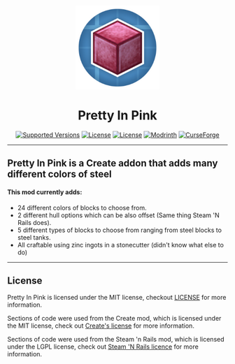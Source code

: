 <div align="center">
  <img src="icon.png" width="192" height="192" alt="Logo of mod">
  <h1>Pretty In Pink</h1>
	<a href=""><img src="https://img.shields.io/badge/Avalable_For-1.21.1-blue" alt="Supported Versions"></a>
	<a href="https://github.com/WeidosOddities/pretty_in_pink/blob/master/LICENSE"><img src="https://img.shields.io/badge/License-MIT-red" alt="License"></a>
    <a href="https://discord.gg/AenU6BcFSW"><img src="https://img.shields.io/discord/1398879261296689162?style=flat&label=Discord&color=5865f2" alt="License"></a>
    <a href="https://modrinth.com/mod/pretty-in-pink"><img src="https://img.shields.io/modrinth/dt/pretty-in-pink?logo=modrinth&label=&suffix=%20&style=flat&color=242629&labelColor=5ca424&logoColor=1c1c1c" alt="Modrinth"></a>
    <a href="https://www.curseforge.com/minecraft/mc-mods/pretty-in-pink"><img src="https://img.shields.io/curseforge/dt/1313661?logo=curseforge&label=&suffix=%20&style=flat&color=242629&labelColor=F16436&logoColor=1c1c1c" alt="CurseForge"></a>
</div>

___
## Pretty In Pink is a Create addon that adds many different colors of steel

#### This mod currently adds:
 - 24 different colors of blocks to choose from.
 - 2 different hull options which can be also offset (Same thing Steam 'N Rails does).
 - 5 different types of blocks to choose from ranging from steel blocks to steel tanks.
 - All craftable using zinc ingots in a stonecutter (didn't know what else to do)
___
## License

Pretty In Pink is licensed under the MIT license, checkout [LICENSE](LICENSE) for more information.

Sections of code were used from the Create mod, which is licensed under the MIT license, check out [Create's license](https://github.com/Creators-of-Create/Create/blob/mc1.18/dev/LICENSE) for more information.

Sections of code were used from the Steam 'n Rails mod, which is licensed under the LGPL license, check out [Steam 'N Rails licence](https://github.com/Layers-of-Railways/Railway/blob/1.20/dev/LICENSE) for more information.

